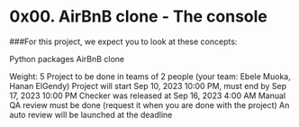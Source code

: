 # 0x00. AirBnB clone - The console
###For this project, we expect you to look at these concepts:

Python packages
AirBnB clone

 Weight: 5
 Project to be done in teams of 2 people (your team: Ebele Muoka, Hanan ElGendy)
 Project will start Sep 10, 2023 10:00 PM, must end by Sep 17, 2023 10:00 PM
 Checker was released at Sep 16, 2023 4:00 AM
 Manual QA review must be done (request it when you are done with the project)
 An auto review will be launched at the deadline
